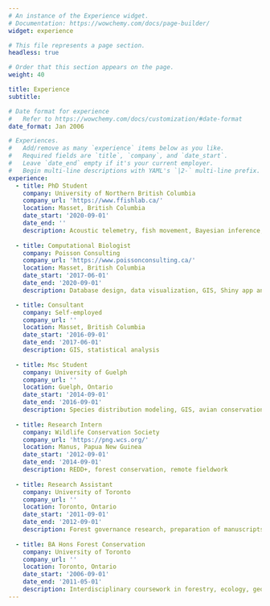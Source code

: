 ```yaml
---
# An instance of the Experience widget.
# Documentation: https://wowchemy.com/docs/page-builder/
widget: experience

# This file represents a page section.
headless: true

# Order that this section appears on the page.
weight: 40

title: Experience
subtitle:

# Date format for experience
#   Refer to https://wowchemy.com/docs/customization/#date-format
date_format: Jan 2006

# Experiences.
#   Add/remove as many `experience` items below as you like.
#   Required fields are `title`, `company`, and `date_start`.
#   Leave `date_end` empty if it's your current employer.
#   Begin multi-line descriptions with YAML's `|2-` multi-line prefix.
experience:
  - title: PhD Student
    company: University of Northern British Columbia
    company_url: 'https://www.ffishlab.ca/'
    location: Masset, British Columbia
    date_start: '2020-09-01'
    date_end: ''
    description: Acoustic telemetry, fish movement, Bayesian inference, White Sturgeon conservation
    
  - title: Computational Biologist
    company: Poisson Consulting
    company_url: 'https://www.poissonconsulting.ca/'
    location: Masset, British Columbia
    date_start: '2017-06-01'
    date_end: '2020-09-01'
    description: Database design, data visualization, GIS, Shiny app and R package development

  - title: Consultant
    company: Self-employed
    company_url: ''
    location: Masset, British Columbia
    date_start: '2016-09-01'
    date_end: '2017-06-01'
    description: GIS, statistical analysis
        
  - title: Msc Student
    company: University of Guelph
    company_url: ''
    location: Guelph, Ontario
    date_start: '2014-09-01'
    date_end: '2016-09-01'
    description: Species distribution modeling, GIS, avian conservation and ecology
    
  - title: Research Intern
    company: Wildlife Conservation Society
    company_url: 'https://png.wcs.org/'
    location: Manus, Papua New Guinea
    date_start: '2012-09-01'
    date_end: '2014-09-01'
    description: REDD+, forest conservation, remote fieldwork
    
  - title: Research Assistant
    company: University of Toronto
    company_url: ''
    location: Toronto, Ontario
    date_start: '2011-09-01'
    date_end: '2012-09-01'
    description: Forest governance research, preparation of manuscripts for Prof Neera Singh
    
  - title: BA Hons Forest Conservation 
    company: University of Toronto
    company_url: ''
    location: Toronto, Ontario
    date_start: '2006-09-01'
    date_end: '2011-05-01'
    description: Interdisciplinary coursework in forestry, ecology, geography, anthropolgy
---
```

